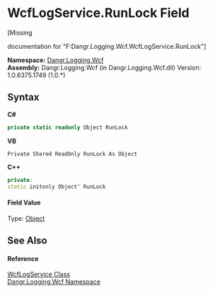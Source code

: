 # WcfLogService.RunLock Field
 

\[Missing <summary> documentation for "F:Dangr.Logging.Wcf.WcfLogService.RunLock"\]

**Namespace:**&nbsp;<a href="N_Dangr_Logging_Wcf">Dangr.Logging.Wcf</a><br />**Assembly:**&nbsp;Dangr.Logging.Wcf (in Dangr.Logging.Wcf.dll) Version: 1.0.6375.1749 (1.0.*)

## Syntax

**C#**<br />
``` C#
private static readonly Object RunLock
```

**VB**<br />
``` VB
Private Shared ReadOnly RunLock As Object
```

**C++**<br />
``` C++
private:
static initonly Object^ RunLock
```


#### Field Value
Type: <a href="http://msdn2.microsoft.com/en-us/library/e5kfa45b" target="_blank">Object</a>

## See Also


#### Reference
<a href="T_Dangr_Logging_Wcf_WcfLogService">WcfLogService Class</a><br /><a href="N_Dangr_Logging_Wcf">Dangr.Logging.Wcf Namespace</a><br />